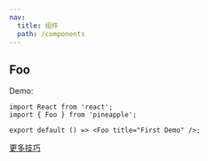 ```yaml
---
nav:
  title: 组件
  path: /components
---
```


## Foo

Demo:

```tsx
import React from 'react';
import { Foo } from 'pineapple';

export default () => <Foo title="First Demo" />;
```

[更多技巧](https://d.umijs.org/guide/demo-principle)
